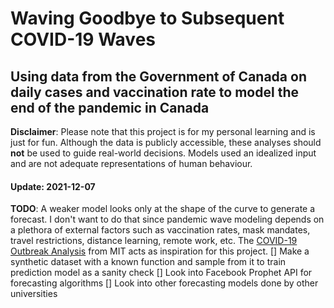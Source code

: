 # Waving Goodbye to Subsequent COVID-19 Waves

## Using data from the Government of Canada on daily cases and vaccination rate to model the end of the pandemic in Canada

**Disclaimer**: Please note that this project is for my personal learning and is just for fun. Although the data is publicly accessible, these analyses should **not** be used to guide real-world decisions. Models used an idealized input and are not adequate representations of human behaviour.

#### Update: 2021-12-07

**TODO**: A weaker model looks only at the shape of the curve to generate a forecast. I don't want to do that since pandemic wave modeling depends on a plethora of external factors such as vaccination rates, mask mandates, travel restrictions, distance learning, remote work, etc. The [COVID-19 Outbreak Analysis](https://covidpredictions.mit.edu/) from MIT acts as inspiration for this project.
[] Make a synthetic dataset with a known function and sample from it to train prediction model as a sanity check
[] Look into Facebook Prophet API for forecasting algorithms
[] Look into other forecasting models done by other universities

